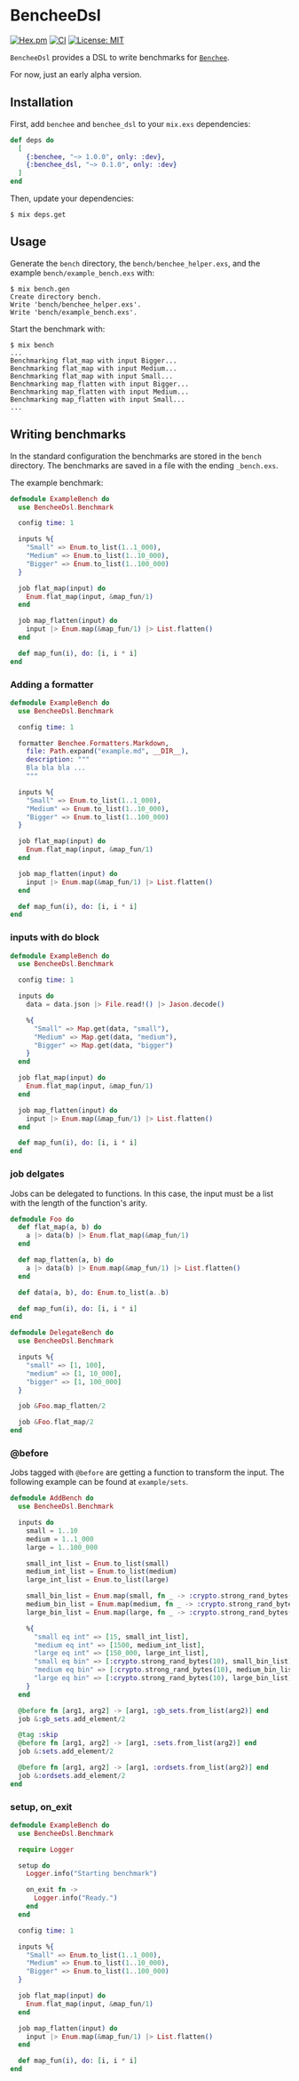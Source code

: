 # BencheeDsl
[![Hex.pm](https://img.shields.io/hexpm/v/benchee_dsl.svg)](https://hex.pm/packages/benchee_dsl)
[![CI](https://github.com/hrzndhrn/benchee_dsl/workflows/CI/badge.svg)](https://github.com/hrzndhrn/benchee_dsl/actions)
[![License: MIT](https://img.shields.io/badge/License-MIT-yellow.svg)](https://opensource.org/licenses/MIT)

`BencheeDsl` provides a DSL to write benchmarks for
[`Benchee`](https://github.com/bencheeorg/benchee).

For now, just an early alpha version.

## Installation

First, add `benchee` and `benchee_dsl` to your `mix.exs` dependencies:

```elixir
def deps do
  [
    {:benchee, "~> 1.0.0", only: :dev},
    {:benchee_dsl, "~> 0.1.0", only: :dev}
  ]
end
```

Then, update your dependencies:
```shell
$ mix deps.get
```

## Usage
Generate the `bench` directory, the `bench/benchee_helper.exs`, and the example
`bench/example_bench.exs` with:

```
$ mix bench.gen
Create directory bench.
Write 'bench/benchee_helper.exs'.
Write 'bench/example_bench.exs'.
```

Start the benchmark with:

```
$ mix bench
...
Benchmarking flat_map with input Bigger...
Benchmarking flat_map with input Medium...
Benchmarking flat_map with input Small...
Benchmarking map_flatten with input Bigger...
Benchmarking map_flatten with input Medium...
Benchmarking map_flatten with input Small...
...
```

## Writing benchmarks

In the standard configuration the benchmarks are stored in the `bench`
directory. The benchmarks are saved in a file with the ending `_bench.exs`.

The example benchmark:

```elixir
defmodule ExampleBench do
  use BencheeDsl.Benchmark

  config time: 1

  inputs %{
    "Small" => Enum.to_list(1..1_000),
    "Medium" => Enum.to_list(1..10_000),
    "Bigger" => Enum.to_list(1..100_000)
  }

  job flat_map(input) do
    Enum.flat_map(input, &map_fun/1)
  end

  job map_flatten(input) do
    input |> Enum.map(&map_fun/1) |> List.flatten()
  end

  def map_fun(i), do: [i, i * i]
end
```

### Adding a formatter

```elixir
defmodule ExampleBench do
  use BencheeDsl.Benchmark

  config time: 1

  formatter Benchee.Formatters.Markdown,
    file: Path.expand("example.md", __DIR__),
    description: """
    Bla bla bla ...
    """

  inputs %{
    "Small" => Enum.to_list(1..1_000),
    "Medium" => Enum.to_list(1..10_000),
    "Bigger" => Enum.to_list(1..100_000)
  }

  job flat_map(input) do
    Enum.flat_map(input, &map_fun/1)
  end

  job map_flatten(input) do
    input |> Enum.map(&map_fun/1) |> List.flatten()
  end

  def map_fun(i), do: [i, i * i]
end
```

### inputs with do block

```elixir
defmodule ExampleBench do
  use BencheeDsl.Benchmark

  config time: 1

  inputs do
    data = data.json |> File.read!() |> Jason.decode()

    %{
      "Small" => Map.get(data, "small"),
      "Medium" => Map.get(data, "medium"),
      "Bigger" => Map.get(data, "bigger")
    }
  end

  job flat_map(input) do
    Enum.flat_map(input, &map_fun/1)
  end

  job map_flatten(input) do
    input |> Enum.map(&map_fun/1) |> List.flatten()
  end

  def map_fun(i), do: [i, i * i]
end
```

### job delgates
Jobs can be delegated to functions. In this case, the input must be a list with
the length of the function's arity.


```elixir
defmodule Foo do
  def flat_map(a, b) do
    a |> data(b) |> Enum.flat_map(&map_fun/1)
  end

  def map_flatten(a, b) do
    a |> data(b) |> Enum.map(&map_fun/1) |> List.flatten()
  end

  def data(a, b), do: Enum.to_list(a..b)

  def map_fun(i), do: [i, i * i]
end

defmodule DelegateBench do
  use BencheeDsl.Benchmark

  inputs %{
    "small" => [1, 100],
    "medium" => [1, 10_000],
    "bigger" => [1, 100_000]
  }

  job &Foo.map_flatten/2

  job &Foo.flat_map/2
end
```

### @before
Jobs tagged with `@before` are getting a function to transform the input. The
following example can be found at `example/sets`.

```elixir
defmodule AddBench do
  use BencheeDsl.Benchmark

  inputs do
    small = 1..10
    medium = 1..1_000
    large = 1..100_000

    small_int_list = Enum.to_list(small)
    medium_int_list = Enum.to_list(medium)
    large_int_list = Enum.to_list(large)

    small_bin_list = Enum.map(small, fn _ -> :crypto.strong_rand_bytes(10) end)
    medium_bin_list = Enum.map(medium, fn _ -> :crypto.strong_rand_bytes(10) end)
    large_bin_list = Enum.map(large, fn _ -> :crypto.strong_rand_bytes(10) end)

    %{
      "small eq int" => [15, small_int_list],
      "medium eq int" => [1500, medium_int_list],
      "large eq int" => [150_000, large_int_list],
      "small eq bin" => [:crypto.strong_rand_bytes(10), small_bin_list],
      "medium eq bin" => [:crypto.strong_rand_bytes(10), medium_bin_list],
      "large eq bin" => [:crypto.strong_rand_bytes(10), large_bin_list]
    }
  end

  @before fn [arg1, arg2] -> [arg1, :gb_sets.from_list(arg2)] end
  job &:gb_sets.add_element/2

  @tag :skip
  @before fn [arg1, arg2] -> [arg1, :sets.from_list(arg2)] end
  job &:sets.add_element/2

  @before fn [arg1, arg2] -> [arg1, :ordsets.from_list(arg2)] end
  job &:ordsets.add_element/2
end
```

### setup, on_exit

```elixir
defmodule ExampleBench do
  use BencheeDsl.Benchmark

  require Logger

  setup do
    Logger.info("Starting benchmark")

    on_exit fn ->
      Logger.info("Ready.")
    end
  end

  config time: 1

  inputs %{
    "Small" => Enum.to_list(1..1_000),
    "Medium" => Enum.to_list(1..10_000),
    "Bigger" => Enum.to_list(1..100_000)
  }

  job flat_map(input) do
    Enum.flat_map(input, &map_fun/1)
  end

  job map_flatten(input) do
    input |> Enum.map(&map_fun/1) |> List.flatten()
  end

  def map_fun(i), do: [i, i * i]
end
```
